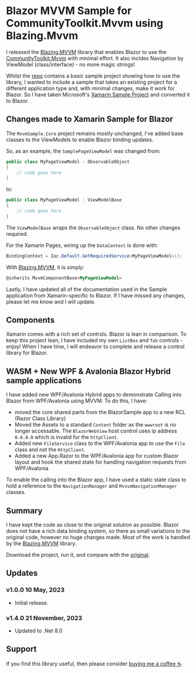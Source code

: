 # Blazor MVVM Sample for CommunityToolkit.Mvvm using Blazing.Mvvm
I released the [Blazing.MVVM](https://github.com/gragra33/Blazing.Mvvm) library that enables Blazor to use the [CommunityToolkit.Mvvm](https://learn.microsoft.com/en-us/dotnet/communitytoolkit/mvvm/) with minimal effort. It also incldes Navigation by ViewModel (class/interface) - no more magic strings!

Whilst the [repo](https://github.com/gragra33/Blazing.Mvvm) contains a basic sample project showing how to use the library, I wanted to include a sample that takes an existing project for a different application type and, with minimal changes, make it work for Blazor. So I have taken Microsoft's [Xamarin Sample Project](https://github.com/CommunityToolkit/MVVM-Samples) and converted it to Blazor.

## Changes made to Xamarin Sample for Blazor 

The `MvvmSample.Core` project remains mostly unchanged, I've added base classes to the ViewModels to enable Blazor binding updates.

So, as an example, the `SamplePageViewModel` was changed from:

```csharp
public class MyPageViewModel : ObservableObject
{
    // code goes here
}
```

to:

```csharp
public class MyPageViewModel : ViewModelBase
{
    // code goes here
}
```

The `ViewModelBase` wraps the `ObservableObject` class. No other changes required.

For the Xamarin Pages, wiring up the `DataContext` is done with:

```csharp
BindingContext = Ioc.Default.GetRequiredService<MyPageViewModel>();
```

With [Blazing.MVVM](https://github.com/gragra33/Blazing.Mvvm), it is simply:

```html
@inherits MvvmComponentBase<MyPageViewModel>
```

Lastly, I have updated all of the documentation used in the Sample application from Xamarin-specific to Blazor. If I have missed any changes, please let me know and I will update.

## Components

Xamarin comes with a rich set of controls. Blazor is lean in comparison. To keep this project lean, I have included my own `ListBox` and `Tab` controls - enjoy! When I have time, I will endeavor to complete and release a control library for Blazor.

## WASM + New WPF & Avalonia Blazor Hybrid sample applications

I have added new WPF/Avalonia Hybrid apps to demonstrate Calling into Blazor from WPF/Avalonia using MVVM. To do this, I have:
* moved the core shared parts from the BlazorSample app to a new RCL (Razor Class Library)
* Moved the Assets to a standard `Content` folder as the `wwwroot` is no longer accessable. The `BlazorWebView` host control uses ip address `0.0.0.0` which is invalid for the `httpClient`.
* Added new `FileService` class to the WPF/Avalonia app to use the `File` class and not the `HttpClient`.
* Added  a new App.Razor to the WPF/Avalonia app for custom Blazor layout and hook the shared state for handling navigation requests from WPF/Avalonia

To enable the calling into the Blazor app, I have used a static state class to hold a reference to the `NavigationManager` and `MvvvmNavigationManager` classes.

## Summary

I have kept the code as close to the original solution as possible. Blazor does not have a rich data binding system, so there as small variations to the original code, however no huge changes made. Most of the work is handled by the [Blazing.MVVM](https://github.com/gragra33/Blazing.Mvvm) library.

Download the project, run it, and compare with the [original](https://github.com/CommunityToolkit/MVVM-Samples).

## Updates

### v1.0.0 10 May, 2023

* Initial release.

### v1.4.0 21 November, 2023

* Updated to .Net 8.0

## Support

If you find this library useful, then please consider [buying me a coffee ☕](https://bmc.link/gragra33).